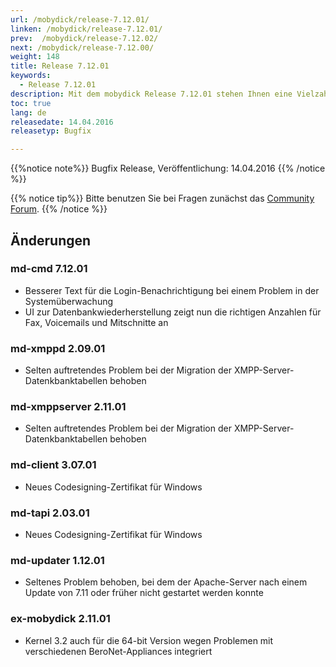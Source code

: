 ```yaml
---
url: /mobydick/release-7.12.01/
linken: /mobydick/release-7.12.01/
prev:  /mobydick/release-7.12.02/
next: /mobydick/release-7.12.00/
weight: 148
title: Release 7.12.01
keywords:
  - Release 7.12.01
description: Mit dem mobydick Release 7.12.01 stehen Ihnen eine Vielzahl an neuen Funtionen zur Verfügung.
toc: true
lang: de
releasedate: 14.04.2016
releasetyp: Bugfix

---
```


{{%notice note%}}
Bugfix Release, Veröffentlichung: 14.04.2016
{{% /notice %}}

{{% notice tip%}}
Bitte benutzen Sie bei Fragen zunächst das [Community Forum](http://community.pascom.net/forum.php "Zu unserem Forum").
{{% /notice %}}

## Änderungen

### md-cmd 7.12.01

*   Besserer Text für die Login-Benachrichtigung bei einem Problem in der Systemüberwachung
*   UI zur Datenbankwiederherstellung zeigt nun die richtigen Anzahlen für Fax, Voicemails und Mitschnitte an

### md-xmppd 2.09.01

*   Selten auftretendes Problem bei der Migration der XMPP-Server-Datenkbanktabellen behoben

### md-xmppserver 2.11.01

*   Selten auftretendes Problem bei der Migration der XMPP-Server-Datenkbanktabellen behoben

### md-client 3.07.01

*   Neues Codesigning-Zertifikat für Windows

### md-tapi 2.03.01

*   Neues Codesigning-Zertifikat für Windows

### md-updater 1.12.01

*   Seltenes Problem behoben, bei dem der Apache-Server nach einem Update von 7.11 oder früher nicht gestartet werden konnte

### ex-mobydick 2.11.01

*   Kernel 3.2 auch für die 64-bit Version wegen Problemen mit verschiedenen BeroNet-Appliances integriert
